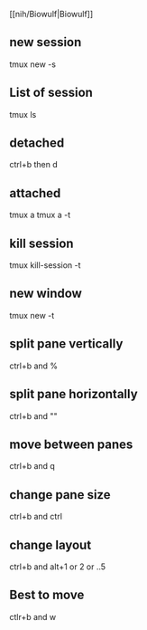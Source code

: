 [[nih/Biowulf|Biowulf]] 

## new session 
tmux new -s <name of the session>


## List of session 
tmux ls

## detached 
ctrl+b then d

## attached
tmux a 
tmux a -t <name of the session>

## kill session
tmux kill-session -t <name of the session>

## new window 
tmux new -t <name of the session>

## split pane vertically
ctrl+b and %

## split pane horizontally
ctrl+b and ""

## move between panes
ctrl+b and q

## change pane size
ctrl+b and ctrl

## change layout
ctrl+b and alt+1 or 2 or ..5

## Best to move
ctlr+b and w

